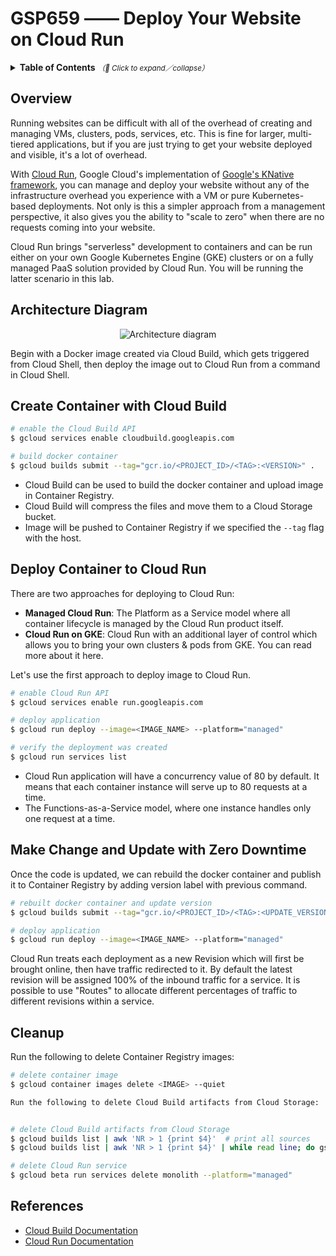 # GSP659 —— Deploy Your Website on Cloud Run

<details>
  <summary>
    <strong>Table of Contents</strong>
    <small><em>（🔎 Click to expand／collapse）</em></small>
  </summary>

- [Overview](#overview)
- [Architecture Diagram](#architecture-diagram)
- [Create Container with Cloud Build](#create-container-with-cloud-build)
- [Deploy Container to Cloud Run](#deploy-container-to-cloud-run)
- [Make Change and Update with Zero Downtime](#make-change-and-update-with-zero-downtime)
- [Cleanup](#cleanup)
- [References](#references)

</details>

## Overview

Running websites can be difficult with all of the overhead of creating and managing VMs, clusters, pods, services, etc. This is fine for larger, multi-tiered applications, but if you are just trying to get your website deployed and visible, it's a lot of overhead.

With [Cloud Run](https://cloud.google.com/run), Google Cloud's implementation of [Google's KNative framework](https://cloud.google.com/knative/), you can manage and deploy your website without any of the infrastructure overhead you experience with a VM or pure Kubernetes-based deployments. Not only is this a simpler approach from a management perspective, it also gives you the ability to "scale to zero" when there are no requests coming into your website.

Cloud Run brings "serverless" development to containers and can be run either on your own Google Kubernetes Engine (GKE) clusters or on a fully managed PaaS solution provided by Cloud Run. You will be running the latter scenario in this lab.

## Architecture Diagram

<div align="center">
  <img src="https://i.imgur.com/novJ8P4.png" alt="Architecture diagram">
</div>

Begin with a Docker image created via Cloud Build, which gets triggered from Cloud Shell, then deploy the image out to Cloud Run from a command in Cloud Shell.

## Create Container with Cloud Build

```bash
# enable the Cloud Build API
$ gcloud services enable cloudbuild.googleapis.com

# build docker container
$ gcloud builds submit --tag="gcr.io/<PROJECT_ID>/<TAG>:<VERSION>" .
```

- Cloud Build can be used to build the docker container and upload image in Container Registry.
- Cloud Build will compress the files and move them to a Cloud Storage bucket.
- Image will be pushed to Container Registry if we specified the `--tag` flag with the host.

## Deploy Container to Cloud Run

There are two approaches for deploying to Cloud Run:

- **Managed Cloud Run**: The Platform as a Service model where all container lifecycle is managed by the Cloud Run product itself.
- **Cloud Run on GKE**: Cloud Run with an additional layer of control which allows you to bring your own clusters & pods from GKE. You can read more about it here.

Let's use the first approach to deploy image to Cloud Run.

```bash
# enable Cloud Run API
$ gcloud services enable run.googleapis.com

# deploy application
$ gcloud run deploy --image=<IMAGE_NAME> --platform="managed"

# verify the deployment was created
$ gcloud run services list
```

- Cloud Run application will have a concurrency value of 80 by default. It means that each container instance will serve up to 80 requests at a time.
- The Functions-as-a-Service model, where one instance handles only one request at a time.

## Make Change and Update with Zero Downtime

Once the code is updated, we can rebuild the docker container and publish it to Container Registry by adding version label with previous command.

```bash
# rebuilt docker container and update version
$ gcloud builds submit --tag="gcr.io/<PROJECT_ID>/<TAG>:<UPDATE_VERSION>" .

# deploy application
$ gcloud run deploy --image=<IMAGE_NAME> --platform="managed"
```

Cloud Run treats each deployment as a new Revision which will first be brought online, then have traffic redirected to it. By default the latest revision will be assigned 100% of the inbound traffic for a service. It is possible to use "Routes" to allocate different percentages of traffic to different revisions within a service.

## Cleanup

Run the following to delete Container Registry images:

```bash
# delete container image
$ gcloud container images delete <IMAGE> --quiet

Run the following to delete Cloud Build artifacts from Cloud Storage:


# delete Cloud Build artifacts from Cloud Storage
$ gcloud builds list | awk 'NR > 1 {print $4}'  # print all sources
$ gcloud builds list | awk 'NR > 1 {print $4}' | while read line; do gsutil rm $line; done

# delete Cloud Run service
$ gcloud beta run services delete monolith --platform="managed"
```

## References

- [Cloud Build Documentation](https://cloud.google.com/build/docs)
- [Cloud Run Documentation](https://cloud.google.com/run/docs)